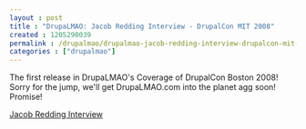```yaml
---
layout : post
title : "DrupaLMAO: Jacob Redding Interview - DrupalCon MIT 2008"
created : 1205290039
permalink : /drupalmao/drupalmao-jacob-redding-interview-drupalcon-mit-2008
categories : ["drupalmao"]
---
```

The first release in DrupaLMAO's Coverage of DrupalCon Boston 2008! Sorry for the jump, we'll get DrupaLMAO.com into the planet agg soon! Promise!

<a href="http://drupalmao.com/node/8">Jacob Redding Interview</a>